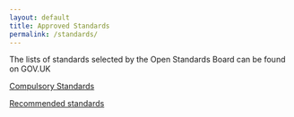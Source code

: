 ```yaml
---
layout: default
title: Approved Standards
permalink: /standards/
---
```



The lists of standards selected by the Open Standards Board can be found on GOV.UK

[Compulsory Standards](https://www.gov.uk/government/publications/open-standards-for-government)

[Recommended standards](https://www.gov.uk/government/publications/recommended-open-standards-for-government)

